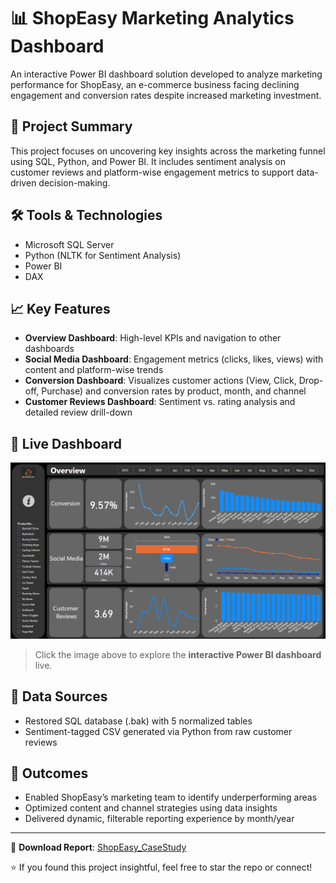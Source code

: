 # 📊 ShopEasy Marketing Analytics Dashboard

An interactive Power BI dashboard solution developed to analyze marketing performance for ShopEasy, an e-commerce business facing declining engagement and conversion rates despite increased marketing investment.

## 📌 Project Summary

This project focuses on uncovering key insights across the marketing funnel using SQL, Python, and Power BI. It includes sentiment analysis on customer reviews and platform-wise engagement metrics to support data-driven decision-making.

## 🛠 Tools & Technologies

- Microsoft SQL Server
- Python (NLTK for Sentiment Analysis)
- Power BI
- DAX

## 📈 Key Features

- **Overview Dashboard**: High-level KPIs and navigation to other dashboards
- **Social Media Dashboard**: Engagement metrics (clicks, likes, views) with content and platform-wise trends
- **Conversion Dashboard**: Visualizes customer actions (View, Click, Drop-off, Purchase) and conversion rates by product, month, and channel
- **Customer Reviews Dashboard**: Sentiment vs. rating analysis and detailed review drill-down

## 🔗 Live Dashboard

[<img src= "https://github.com/ritupermani/ShopEasy-CaseStudy/blob/main/Images/Overview.png">](https://app.powerbi.com/groups/e0ecc5b0-fc49-49c2-a532-5e637759db43/reports/5a26dc1d-8152-41ae-8444-09d948d86885/886b6d083dca94e080f5?experience=power-bi)

> Click the image above to explore the **interactive Power BI dashboard** live.

## 📂 Data Sources

- Restored SQL database (.bak) with 5 normalized tables
- Sentiment-tagged CSV generated via Python from raw customer reviews

## 🚀 Outcomes

- Enabled ShopEasy’s marketing team to identify underperforming areas
- Optimized content and channel strategies using data insights
- Delivered dynamic, filterable reporting experience by month/year

---

📁 **Download Report**: [ShopEasy_CaseStudy](https://github.com/ritupermani/ShopEasy-CaseStudy/blob/main/ShopEasy_CaseStudy%20Project.pbix)

⭐ If you found this project insightful, feel free to star the repo or connect!
